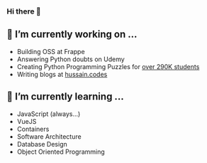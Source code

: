### Hi there 👋

<!--
**NagariaHussain/NagariaHussain** is a ✨ _special_ ✨ repository because its `README.md` (this file) appears on your GitHub profile.

Here are some ideas to get you started:

- 🔭 I’m currently working on ...
- 🌱 I’m currently learning ...
- 👯 I’m looking to collaborate on ...
- 🤔 I’m looking for help with ...
- 💬 Ask me about ...
- 📫 How to reach me: ...
- 😄 Pronouns: ...
- ⚡ Fun fact: ...
-->

## 🔭 I’m currently working on ...

* Building OSS at Frappe
* Answering Python doubts on Udemy
* Creating Python Programming Puzzles for [over 290K students](https://www.udemy.com/course/python-the-complete-python-developer-course/)
* Writing blogs at [hussain.codes](https://hussain.codes)

## 🌱 I’m currently learning ...

* JavaScript (always...)
* VueJS
* Containers
* Software Architecture
* Database Design
* Object Oriented Programming
